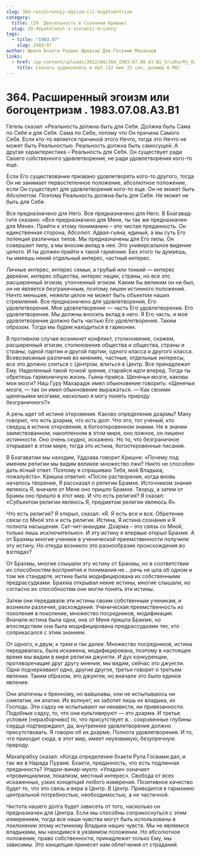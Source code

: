 ```yaml
---
slug: 364-rasshirennyj-egoizm-ili-bogotsentrizm
category:
  title: (29. Деятельность в Сознании Кришны)
  slug: 29-deyatelnost-v-soznanii-krishny
tags:
  - title: "1983.07"
    slug: 1983-07
author: Шрила Бхакти Ракшак Шридхар Дев-Госвами Махарадж
links:
  - href: /wp-content/uploads/2012/08/364_1983.07.08.A3.B1_SridharMj_Rasshirenniy_egoizm_i_bogocentrizm.mp3
    title: Скачать аудиозапись в mp3 (12 мин 31 сек, размер 6 Мб)
---
```


# 364. Расширенный эгоизм или богоцентризм . 1983.07.08.A3.B1

Гегель сказал: «Реальность должна быть для Себя. Должна быть Сама по Себе и для Себя. Сама по Себе, потому что Он причина Самого Себя. Если кто-то является причиной этого Нечто, тогда это Нечто не может быть Реальностью. Реальность должна быть самосущей. А другая характеристика – Реальность для Себя. Он существует ради Своего собственного удовлетворения, не ради удовлетворения кого-то еще.

Если Его существование призвано удовлетворять кого-то другого, тогда Он не занимает первостепенное положение, абсолютное положение, если Он существует для удовлетворения кого-то еще. Он не может быть Абсолютом. Поэтому Реальность должна быть для Себя. Не может не быть для Себя.

Все предназначено для Него. Все предназначено для Него. В Бхагавад-гите сказано: «Все предназначено для Меня, ты так же предназначен для Меня». Прийти к этому пониманию – это чистая преданность. Он единственная сторона, Абсолют. Адвая-гьяна, единый, а мы суть Его потенция различных типов. Мы предназначены для Его лилы. Он совершает лилу, а мы вносим вклад в нее. Это универсальное видение целого. И ты должен прийти к такой гармонии. Без этого ты думаешь, ты имеешь некий отдельный интерес, частный интерес.

Личные интерес, интерес семьи, а грубый или тонкий — интерес деревни, интерес общества, интерес нации, страны, но все это расширенный эгоизм, утонченный эгоизм. Каким бы великим он ни был, он не является безграничным, поэтому лишен истинного положения. Ничто меньшее, нежели целое не может быть объектом наших стремлений. Все предназначено для удовлетворения, Его удовлетворения. Мое удовлетворение — часть Его удовлетворения. Его удовлетворение. Мы должны вносить вклад в него. Я Его часть, и мое удовлетворение должно быть частью Его удовлетворения. Таким образом. Тогда мы будем находиться в гармонии.

В противном случае возникнет конфликт, столкновение, скажем, расширенный эгоизм, столкновение общества и общества, страны и страны, одной партии и другой партии, одного класса и другого класса. Всевозможные различия во мнениях, частные, отдельные интересы, все это должно слиться с Центром, влиться в Центр. Все принадлежит Ему. Наделенный такой точкой зрения, старайся идти вперед. Тогда ты обретешь гармоничную жизнь. Гьяна-прияса. Щенячьи мозги, каковы мои мозги? Наш Гуру Махарадж имел обыкновение говорить: «Щенячьи мозги, — так он имел обыкновение выражаться. — Как своими щенячьими мозгами, насколько я могу понять природу безграничного?»

А речь идет об истине откровения. Каково определение дхармы? Ману говорил, что есть дхарма, что есть долг. Что это, тот ученый, кто сведущ в истине откровения, в богооткровенном знании. Не в знании заимствованном, накопленном в этом мире, оно ложное, он лишено истинности. Оно очень скудно, искажено. Но то, что безграничное открывает в этом мире, тогда это истина, богооткровенные писания.

В Бхагаватам мы находим, Уддхава говорит Кришне: «Почему под именем религии мы видим великое множество лжи? Никто не способен дать ясный ответ. Поэтому я спрашиваю Тебя, мой Владыка, пожалуйста». Кришна ответил: «После растворения, когда вновь началось творение, Я рассказал о религии Брамхе. Источником знания являюсь Я, вначале от Меня оно пришло Брамхе. Творцу, а затем от Брамы оно пришло в этот мир. И что есть религия? Я сказал: «Субъектом религии являюсь Я, предметом религии являюсь Я».

Что есть религия? Я открыл, сказал: «Я. Я есть все и вся. Обретение связи со Мной это и есть религия. Истина, Я истина сознания и Я полнота насыщения. Сат-чит-анандам. Дхарма – это связь со Мной, только лишь исключительно». И эту истину я впервые открыл Брахме. А от Брахмы многие ученики в ученической преемственности получили эту истину. Но откуда возникло это разнообразие происхождения во взглядах?

От Брахмы, многие слышали эту истину от Брахмы, но в соответствии их способностям восприятия и понимания не… речь не шла об одном и том же стандарте, истина была модифицирована их собственными предрассудками. Брахма открывал некие истины, многие слышали, но согласно их способностям они могли понять эти истины.

Затем они передавали эти истины своим собственным ученикам, и возникли различия, расхождения. Ученическая преемственность из поколения в поколение, множество посредников, модификация. Вначале истина была одна, она от Меня пришла Брахме, но впоследствии она была модифицирована предрассудками тех, кто соприкасался с этим знанием.

От одного, к двум, к трем и так далее. Множество посредников, истина передавалась, была искажена, модифицирована, поэтому в настоящее время мы видим в мире религии джунгли. И дух конкуренции, противоречащие друг другу мнения, мы видим, сейчас это джунгли. Одни подчеркивают одно, другие другое, третьи говорят о третьем явлении. Таким образом, это джунгли, но вначале это было единое явление.

Они апатичны к бренному, но вайшнавы, они не испытываюсь ни симпатии, ни апатии. Их волнует, их заботит лишь их владыка, их Господь. Эти садху не испытывают ни ненависти, ни привязанности. Подобные садху, то, что они культивируют — это дхарма. И третье условие [неразборчиво] то, что присутствует в… сокровенные глубины сердца подтверждают, да, внутреннее удовлетворение должно присутствовать. Я говорю об их дхарме. Полнота удовлетворения. И то, что приходит сюда, в этот мир, имеет неуязвимую, безупречную природу.

Махапрабху сказал: «Когда определение бхакти Рупа Госвами дал, и так же в Нарада Пуране. Бхакти, преданность, что есть подлинная преданность? Упадхи-винир-мукто. «Упадхи» означает «провинциализм, локализм, местный интерес». Свобода от всех искаженных, узких концепций любого измерения. Позитивное качество будет то, что это связь и вера в Центр. В Центр. Приводится в гармонию центральной потребностью, необходимостью, а не частичной.

Чистота нашего долга будет зависеть от того, насколько он предназначен для Центра. Если мы способны соприкоснуться с этим измерением, тогда все наши чувства могут быть использованы в поклонении этому истинному Владыке наших чувств. Мы не являемся владыками, мы находимся в уязвимом положении. Но абсолютное положение, право собственности, принадлежит только Ему, мы зависимы. Это концепция принесет нам облегчения от страданий.

